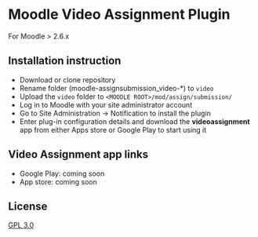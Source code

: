 Moodle Video Assignment Plugin
==============================

For Moodle > 2.6.x

Installation instruction
-----------------------

 * Download or clone repository
 * Rename folder (moodle-assignsubmission_video-*) to `video`
 * Upload the `video` folder to `<MOODLE ROOT>/mod/assign/submission/`
 * Log in to Moodle with your site administrator account
 * Go to Site Administration -> Notification to install the plugin
 * Enter plug-in configuration details and download the **videoassignment** app from either Apps store or Google Play to start using it

Video Assignment app links
--------------------------

* Google Play: coming soon
* App store: coming soon

License
-------
[GPL 3.0](http://www.gnu.org/licenses/gpl-3.0.html)
